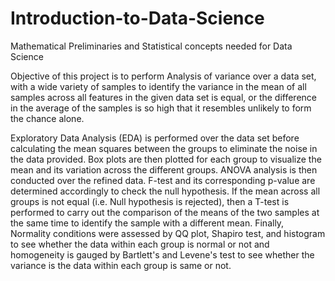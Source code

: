 # Introduction-to-Data-Science
Mathematical Preliminaries and Statistical concepts needed for Data Science


Objective of this project is to perform Analysis of variance over a data set, with a wide variety of samples to identify the variance in the mean of all samples across all features in the given data set is equal, or the difference in the average of the samples is so high that it resembles unlikely to form the chance alone.

Exploratory Data Analysis (EDA) is performed over the data set before calculating the mean squares between the groups to eliminate the noise in the data provided. Box plots are then plotted for each group to visualize the mean and its variation across the different groups. ANOVA analysis is then conducted over the refined data. F-test and its corresponding p-value are determined accordingly to check the null hypothesis. If the mean across all groups is not equal (i.e. Null hypothesis is rejected), then a T-test is performed to carry out the comparison of the means of the two samples at the same time to identify the sample with a different mean. Finally, Normality conditions were assessed by QQ plot, Shapiro test, and histogram to see whether the data within each group is normal or not and homogeneity is gauged by Bartlett's and Levene's test to see whether the variance is the data within each group is same or not.
